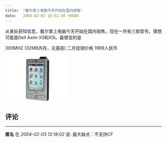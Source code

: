```yaml
---
title:  "戴尔掌上电脑今天开始在国内销售"
date:   2004-02-02 16:51:48 +0800
---
```


从某处获知信息，戴尔掌上电脑今天开始在国内销售，现在一共有三款型号，猜想可能是Dell Axim X3和X3i。最便宜的是  

300MHZ (32MB内存，无基座) 二月促销价格 1999人民币  

![](/images/2011/pda/x3.jpg)  


## 评论

*****
**匿名** 在 *2004-02-03 12:18:02* 说: 最大缺点：不支持CF

